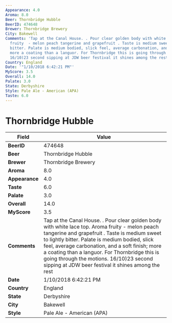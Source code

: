 ```yaml
---
Appearance: 4.0
Aroma: 8.0
Beer: Thornbridge Hubble
BeerID: 474648
Brewer: Thornbridge Brewery
City: Bakewell
Comments: 'Tap at the Canal House. . Pour clear golden body with white lace top. Aroma
  fruity  - melon peach tangerine and grapefruit . Taste is medium sweet to lightly
  bitter. Palate is medium bodied, slick feel, average carbonation, and a  soft finish;
  more a coating than a languor. For Thornbridge this is going through the motions.
  16/10)23 second sipping at JDW beer festival it shines among the rest '
Country: England
Date: '"1/10/2018 6:42:21 PM"'
MyScore: 3.5
Overall: 14.0
Palate: 3.0
State: Derbyshire
Style: Pale Ale - American (APA)
Taste: 6.0
---
```


# Thornbridge Hubble

| Field         | Value |
|---------------|-------|
| **BeerID** | 474648 |
| **Beer** | Thornbridge Hubble |
| **Brewer** | Thornbridge Brewery |
| **Aroma** | 8.0 |
| **Appearance** | 4.0 |
| **Taste** | 6.0 |
| **Palate** | 3.0 |
| **Overall** | 14.0 |
| **MyScore** | 3.5 |
| **Comments** | Tap at the Canal House. . Pour clear golden body with white lace top. Aroma fruity  - melon peach tangerine and grapefruit . Taste is medium sweet to lightly bitter. Palate is medium bodied, slick feel, average carbonation, and a  soft finish; more a coating than a languor. For Thornbridge this is going through the motions. 16/10)23 second sipping at JDW beer festival it shines among the rest  |
| **Date** | 1/10/2018 6:42:21 PM |
| **Country** | England |
| **State** | Derbyshire |
| **City** | Bakewell |
| **Style** | Pale Ale - American (APA) |
